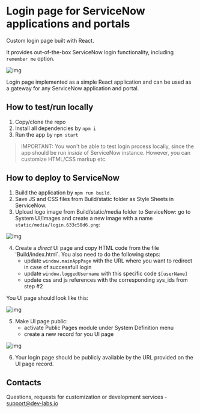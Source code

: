 # Login page for ServiceNow applications and portals

Custom login page built with React. 

It provides out-of-the-box ServiceNow login functionality, including `remember me` option.

![img](assets/img1.png)

Login page implemented as a simple React application and can be used as a gateway for any ServiceNow application and portal.

## How to test/run locally
1. Copy/clone the repo
2. Install all dependencies by `npm i`
3. Run the app by `npm start`

> IMPORTANT: You won't be able to test login process locally, since the app should be run _inside_ of ServiceNow instance. However, you can customize HTML/CSS markup etc. 

## How to deploy to ServiceNow
1. Build the application by `npm run build`.
2. Save JS and CSS files from Build/static folder as Style Sheets in ServiceNow.
3. Upload logo image from Build/static/media folder to ServiceNow: go to System UI/Images and create a new image with a name `static/media/login.633c58d6.png`:

![img](assets/img2.png)

4. Create a _direct_ UI page and copy HTML code from the file 'Build/index.html`. You also need to do the following steps:
    - update `window.mainAppPage` with the URL where you want to redirect in case of successfull login
    - update `window.loggedUsername` with this specific code `$[userName]`
    - update css and js references with the corresponding sys_ids from step #2

You UI page should look like this:

![img](assets/img3.png)

5. Make UI page public:
    - activate Public Pages module under System Definition menu
    - create a new record for you UI page

![img](assets/img4.png)


6. Your login page should be publicly available by the URL provided on the UI page record.

## Contacts
Questions, requests for customization or development services - support@dev-labs.io
